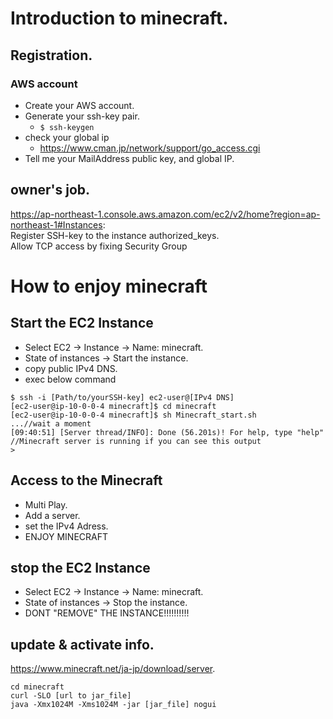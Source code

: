 # Introduction to minecraft. 

## Registration.  
### AWS account
  - Create your AWS account.  
  - Generate your ssh-key pair.   
    - ```$ ssh-keygen```   
  - check your global ip
    - https://www.cman.jp/network/support/go_access.cgi
  - Tell me your MailAddress public key, and global IP.  


## owner's job.  
https://ap-northeast-1.console.aws.amazon.com/ec2/v2/home?region=ap-northeast-1#Instances:   
Register SSH-key to the instance authorized_keys.  
Allow TCP access by fixing Security Group

  

# How to enjoy minecraft 
## Start the EC2 Instance
- Select EC2 -> Instance -> Name: minecraft.  
- State of instances -> Start the instance.  
- copy public IPv4 DNS.  
- exec below command
```
$ ssh -i [Path/to/yourSSH-key] ec2-user@[IPv4 DNS]
[ec2-user@ip-10-0-0-4 minecraft]$ cd minecraft
[ec2-user@ip-10-0-0-4 minecraft]$ sh Minecraft_start.sh
...//wait a moment
[09:40:51] [Server thread/INFO]: Done (56.201s)! For help, type "help" //Minecraft server is running if you can see this output
>
```
  
## Access to the Minecraft
- Multi Play.  
- Add a server.  
- set the IPv4 Adress.  
- ENJOY MINECRAFT


  
## stop the EC2 Instance
- Select EC2 -> Instance -> Name: minecraft.  
- State of instances -> Stop the instance.  
- DONT "REMOVE" THE INSTANCE!!!!!!!!!!


## update &  activate info.  
https://www.minecraft.net/ja-jp/download/server.  
```
cd minecraft  
curl -SLO [url to jar_file]  
java -Xmx1024M -Xms1024M -jar [jar_file] nogui  
```

